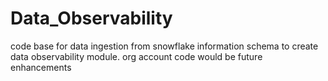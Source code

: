 # Data_Observability
code base for data ingestion from snowflake information schema to create data observability module. org account code would be future enhancements 
